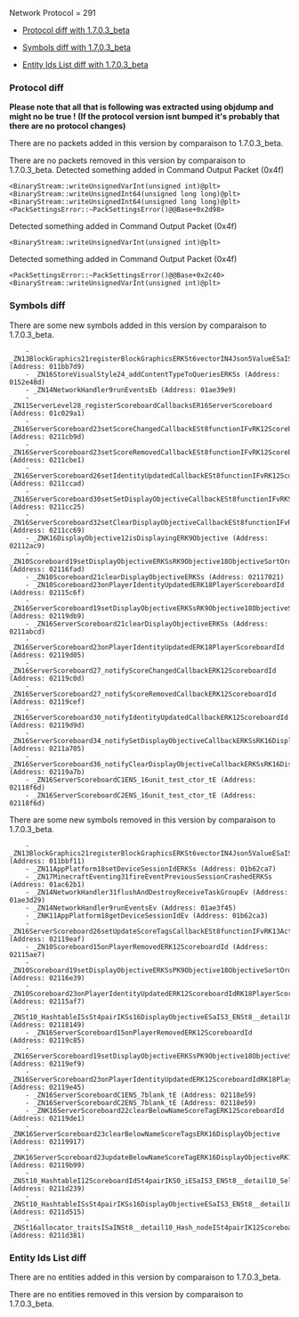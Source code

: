 Network Protocol = 291

 * [Protocol diff with 1.7.0.3_beta](#protocol-diff)

* [Symbols diff with 1.7.0.3_beta](#symbols-diff)

* [Entity Ids List diff with 1.7.0.3_beta](#entity-ids-list-diff)


### Protocol diff

**Please note that all that is following was extracted using objdump and might no be true ! (If the protocol version isnt bumped it's probably that there are no protocol changes)**

There are no packets added in this version by comparaison to 1.7.0.3_beta.

There are no packets removed in this version by comparaison to 1.7.0.3_beta.
Detected something added in Command Output Packet (0x4f)

```
<BinaryStream::writeUnsignedVarInt(unsigned int)@plt>
<BinaryStream::writeUnsignedInt64(unsigned long long)@plt>
<BinaryStream::writeUnsignedInt64(unsigned long long)@plt>
<PackSettingsError::~PackSettingsError()@@Base+0x2d98>

```
Detected something added in Command Output Packet (0x4f)

```
<BinaryStream::writeUnsignedVarInt(unsigned int)@plt>

```
Detected something added in Command Output Packet (0x4f)

```
<PackSettingsError::~PackSettingsError()@@Base+0x2c40>
<BinaryStream::writeUnsignedVarInt(unsigned int)@plt>

```



### Symbols diff

There are some new symbols added in this version by comparaison to 1.7.0.3_beta.
```
    - _ZN13BlockGraphics21registerBlockGraphicsERKSt6vectorIN4Json5ValueESaIS2_EERKSs10BlockShape (Address: 011bb7d9)
    - _ZN16StoreVisualStyle24_addContentTypeToQueriesERKSs (Address: 0152e48d)
    - _ZN14NetworkHandler9runEventsEb (Address: 01ae39e9)
    - _ZN11ServerLevel28_registerScoreboardCallbacksER16ServerScoreboard (Address: 01c029a1)
    - _ZN16ServerScoreboard23setScoreChangedCallbackESt8functionIFvRK12ScoreboardIdEE (Address: 0211cb9d)
    - _ZN16ServerScoreboard23setScoreRemovedCallbackESt8functionIFvRK12ScoreboardIdEE (Address: 0211cbe1)
    - _ZN16ServerScoreboard26setIdentityUpdatedCallbackESt8functionIFvRK12ScoreboardIdEE (Address: 0211ccad)
    - _ZN16ServerScoreboard30setSetDisplayObjectiveCallbackESt8functionIFvRKSsRK16DisplayObjectiveEE (Address: 0211cc25)
    - _ZN16ServerScoreboard32setClearDisplayObjectiveCallbackESt8functionIFvRKSsRK16DisplayObjectiveEE (Address: 0211cc69)
    - _ZNK16DisplayObjective12isDisplayingERK9Objective (Address: 02112ac9)
    - _ZN10Scoreboard19setDisplayObjectiveERKSsRK9Objective18ObjectiveSortOrder (Address: 02116fad)
    - _ZN10Scoreboard21clearDisplayObjectiveERKSs (Address: 02117021)
    - _ZN10Scoreboard23onPlayerIdentityUpdatedERK18PlayerScoreboardId (Address: 02115c6f)
    - _ZN16ServerScoreboard19setDisplayObjectiveERKSsRK9Objective18ObjectiveSortOrder (Address: 02119db9)
    - _ZN16ServerScoreboard21clearDisplayObjectiveERKSs (Address: 0211abcd)
    - _ZN16ServerScoreboard23onPlayerIdentityUpdatedERK18PlayerScoreboardId (Address: 02119d05)
    - _ZN16ServerScoreboard27_notifyScoreChangedCallbackERK12ScoreboardId (Address: 02119c0d)
    - _ZN16ServerScoreboard27_notifyScoreRemovedCallbackERK12ScoreboardId (Address: 02119cef)
    - _ZN16ServerScoreboard30_notifyIdentityUpdatedCallbackERK12ScoreboardId (Address: 02119d9d)
    - _ZN16ServerScoreboard34_notifySetDisplayObjectiveCallbackERKSsRK16DisplayObjective (Address: 0211a705)
    - _ZN16ServerScoreboard36_notifyClearDisplayObjectiveCallbackERKSsRK16DisplayObjective (Address: 02119a7b)
    - _ZN16ServerScoreboardC1ENS_16unit_test_ctor_tE (Address: 02118f6d)
    - _ZN16ServerScoreboardC2ENS_16unit_test_ctor_tE (Address: 02118f6d)
```

There are some new symbols removed in this version by comparaison to 1.7.0.3_beta.
```
    - _ZN13BlockGraphics21registerBlockGraphicsERKSt6vectorIN4Json5ValueESaIS2_EERKSs (Address: 011bbf11)
    - _ZN11AppPlatform18setDeviceSessionIdERKSs (Address: 01b62ca7)
    - _ZN17MinecraftEventing31fireEventPreviousSessionCrashedERKSs (Address: 01ac62b1)
    - _ZN14NetworkHandler31flushAndDestroyReceiveTaskGroupEv (Address: 01ae3d29)
    - _ZN14NetworkHandler9runEventsEv (Address: 01ae3f45)
    - _ZNK11AppPlatform18getDeviceSessionIdEv (Address: 01b62ca3)
    - _ZN16ServerScoreboard26setUpdateScoreTagsCallbackESt8functionIFvRK13ActorUniqueIDRKSsEE (Address: 02119eaf)
    - _ZN10Scoreboard15onPlayerRemovedERK12ScoreboardId (Address: 02115ae7)
    - _ZN10Scoreboard19setDisplayObjectiveERKSsPK9Objective18ObjectiveSortOrder (Address: 02116e39)
    - _ZN10Scoreboard23onPlayerIdentityUpdatedERK12ScoreboardIdRK18PlayerScoreboardId (Address: 02115af7)
    - _ZNSt10_HashtableISsSt4pairIKSs16DisplayObjectiveESaIS3_ENSt8__detail10_Select1stESt8equal_toISsESt4hashISsENS5_18_Mod_range_hashingENS5_20_Default_ranged_hashENS5_20_Prime_rehash_policyENS5_17_Hashtable_traitsILb1ELb0ELb1EEEE8_M_eraseESt17integral_constantIbLb1EERS1_ (Address: 02118149)
    - _ZN16ServerScoreboard15onPlayerRemovedERK12ScoreboardId (Address: 02119c85)
    - _ZN16ServerScoreboard19setDisplayObjectiveERKSsPK9Objective18ObjectiveSortOrder (Address: 02119ef9)
    - _ZN16ServerScoreboard23onPlayerIdentityUpdatedERK12ScoreboardIdRK18PlayerScoreboardId (Address: 02119e45)
    - _ZN16ServerScoreboardC1ENS_7blank_tE (Address: 02118e59)
    - _ZN16ServerScoreboardC2ENS_7blank_tE (Address: 02118e59)
    - _ZNK16ServerScoreboard22clearBelowNameScoreTagERK12ScoreboardId (Address: 02119de1)
    - _ZNK16ServerScoreboard23clearBelowNameScoreTagsERK16DisplayObjective (Address: 02119917)
    - _ZNK16ServerScoreboard23updateBelowNameScoreTagERK16DisplayObjectiveRK12ScoreboardId (Address: 02119b99)
    - _ZNSt10_HashtableI12ScoreboardIdSt4pairIKS0_iESaIS3_ENSt8__detail10_Select1stESt8equal_toIS0_ESt4hashIS0_ENS5_18_Mod_range_hashingENS5_20_Default_ranged_hashENS5_20_Prime_rehash_policyENS5_17_Hashtable_traitsILb1ELb0ELb1EEEE9_M_assignIZNSG_C1ERKSG_EUlPKNS5_10_Hash_nodeIS3_Lb1EEEE_EEvSJ_RKT_ (Address: 0211d239)
    - _ZNSt10_HashtableISsSt4pairIKSs16DisplayObjectiveESaIS3_ENSt8__detail10_Select1stESt8equal_toISsESt4hashISsENS5_18_Mod_range_hashingENS5_20_Default_ranged_hashENS5_20_Prime_rehash_policyENS5_17_Hashtable_traitsILb1ELb0ELb1EEEE6rehashEj (Address: 0211d515)
    - _ZNSt16allocator_traitsISaINSt8__detail10_Hash_nodeISt4pairIK12ScoreboardIdiELb1EEEEE9_S_selectIKS7_vEET_RSB_z (Address: 0211d381)
```



### Entity Ids List diff

There are no entities added in this version by comparaison to 1.7.0.3_beta.

There are no entities removed in this version by comparaison to 1.7.0.3_beta.